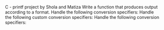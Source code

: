 C - printf project by Shola and Matiza
Write a function that produces output according to a format.
Handle the following conversion specifiers:
Handle the following custom conversion specifiers:
Handle the following conversion specifiers:
